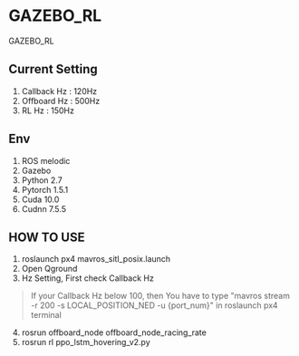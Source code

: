 # GAZEBO_RL
GAZEBO_RL

## Current Setting
1. Callback Hz : 120Hz
2. Offboard Hz : 500Hz
3. RL Hz : 150Hz

## Env
1. ROS melodic
2. Gazebo
3. Python 2.7
4. Pytorch 1.5.1
5. Cuda 10.0
6. Cudnn 7.5.5

## HOW TO USE
1. roslaunch px4 mavros_sitl_posix.launch
2. Open Qground
3. Hz Setting, First check Callback Hz
> If your Callback Hz below 100, then You have to type "mavros stream -r 200 -s LOCAL_POSITION_NED -u {port_num}" in roslaunch px4 terminal
4. rosrun offboard_node offboard_node_racing_rate
5. rosrun rl ppo_lstm_hovering_v2.py
